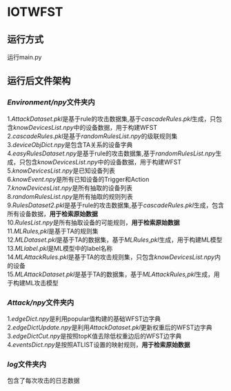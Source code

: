 # IOTWFST
## 运行方式
运行main.py  
## 运行后文件架构
### ***Environment/npy***文件夹内 
1.*AttackDataset.pkl*是基于rule的攻击数据集,基于*cascadeRules.pkl*生成，只包含*knowDevicesList.npy*中的设备数据，用于构建WFST  
2.*cascadeRules.pkl*是基于*randomRulesList.npy*的级联规则集  
3.*deviceObjDict.npy*是包含TA关系的设备字典  
4.*easyRulesDataset.npy*是基于rule的攻击数据集,基于*randomRulesList.npy*生成，只包含*knowDevicesList.npy*中的设备数据，用于构建WFST  
5.*knowDevicesList.npy*是已知设备列表  
6.*knowEvent.npy*是所有已知设备的Trigger和Action  
7.*knowDevicesList.npy*是所有抽取的设备列表  
8.*randomRulesList.npy*是所有抽取的规则列表  
9.*RulesDataset2.pkl*是基于rule的攻击数据集,基于*cascadeRules.pkl*生成，包含所有设备数据，**用于检索原始数据**  
10.*RulesList.npy*是所有抽取设备的可能规则，**用于检索原始数据**  
11.*MLRules,pkl*是基于TA的规则集  
12.*MLDataset.pkl*是基于TA的数据集，基于*MLRules,pkl*生成，用于构建ML模型  
13.*MLlabel.pkl*是ML模型中的label名称  
14.*MLAttackRules.pkl*是基于TA的攻击规则集，只包含*knowDevicesList.npy*内的设备  
15.*MLAttackDataset.pkl*是基于TA的数据集，基于*MLAttackRules,pkl*生成，用于构建ML攻击模型  
### ***Attack/npy***文件夹内
1.*edgeDict.npy*是利用popular值构建的基础WFST边字典  
2.*edgeDictUpdate.npy*是利用*AttackDataset.pkl*更新权重后的WFST边字典  
3.*edgeDictCut.npy*是按照topK值去除低权重边后的WFST边字典  
4.*eventsDict.npy*是按照ATLIST设置的映射规则，**用于检索原始数据**  
### ***log***文件夹内
包含了每次攻击的日志数据
